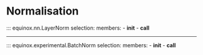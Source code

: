 # Normalisation

::: equinox.nn.LayerNorm
    selection:
        members:
            - __init__
            - __call__

---

::: equinox.experimental.BatchNorm
    selection:
        members:
            - __init__
            - __call__
